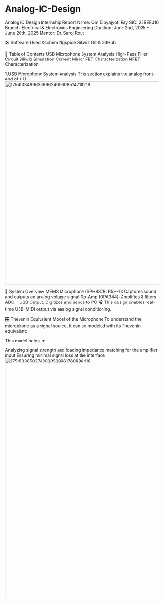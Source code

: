 # Analog-IC-Design
Analog IC Design Internship Report Name: Om Dibyajyoti Ray SIC: 23BEEJ16 Branch: Electrical & Electronics Engineering Duration: June 2nd, 2025 – June 20th, 2025 Mentor: Dr. Saroj Rout

🛠️ Software Used Xschem Ngspice Siliwiz Git & GitHub

📑 Table of Contents USB Microphone System Analysis High-Pass Filter Circuit Siliwiz Simulation Current Mirror FET Characterization NFET Characterization

1.USB Microphone System Analysis This section explains the analog front-end of a U
<img width="1280" height="666" alt="17541334996366662409608514710219" src="https://github.com/user-attachments/assets/f6defd05-3786-4b0e-a1df-9a71332aa963" />

🔧 System Overview MEMS Microphone (SPH8878LR5H-1): Captures sound and outputs an analog voltage signal Op-Amp (OPA344): Amplifies & filters ADC + USB Output: Digitizes and sends to PC 🎧 This design enables real-time USB-MIDI output via analog signal conditioning.

🎛️ Thevenin Equivalent Model of the Microphone To understand the microphone as a signal source, it can be modeled with its Thevenin equivalent:

This model helps in:


Analyzing signal strength and loading Impedance matching for the amplifier input Ensuring minimal signal loss at the interface
<img width="1423" height="788" alt="17541336503743020520961760886418" src="https://github.com/user-attachments/assets/a72b88df-f62b-4068-aae1-750dc20fcc94" />

